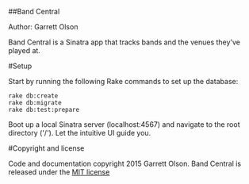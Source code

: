##Band Central

Author: Garrett Olson

Band Central is a Sinatra app that tracks bands and the venues they've played at.

#Setup

Start by running the following Rake commands to set up the database:

```
rake db:create
rake db:migrate
rake db:test:prepare
```

Boot up a local Sinatra server (localhost:4567) and navigate to the root directory ('/'). Let the intuitive UI guide you.

#Copyright and license

Code and documentation copyright 2015 Garrett Olson. Band Central is released under the [MIT license](http://opensource.org/licenses/MIT)
